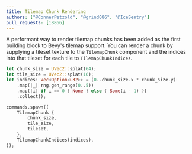 ```yaml
---
title: Tilemap Chunk Rendering
authors: ["@ConnerPetzold", "@grind086", "@IceSentry"]
pull_requests: [18866]
---
```


A performant way to render tilemap chunks has been added as the first building block to Bevy's tilemap support. You can render a chunk by supplying a tileset texture to the `TilemapChunk` component and the indices into that tileset for each tile to `TilemapChunkIndices`.

```rust
let chunk_size = UVec2::splat(64);
let tile_size = UVec2::splat(16);
let indices: Vec<Option<u32>> = (0..chunk_size.x * chunk_size.y)
    .map(|_| rng.gen_range(0..5))
    .map(|i| if i == 0 { None } else { Some(i - 1) })
    .collect();

commands.spawn((
    TilemapChunk {
        chunk_size,
        tile_size,
        tileset,
    },
    TilemapChunkIndices(indices),
));
```
